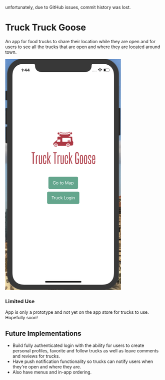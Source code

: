 unfortunately, due to GitHub issues, commit history was lost.

# Truck Truck Goose

An app for food trucks to share their location while they are open and for users to see all the trucks that are open and where they are located around town.

![app screenshot](./truck-truck-goose-screenshot.png)

### Limited Use

App is only a prototype and not yet on the app store for trucks to use. Hopefully soon!

## Future Implementations

- Build fully authenticated login with the ability for users to create personal profiles, favorite and follow trucks as well as leave comments and reviews for trucks.
- Have push notification functionality so trucks can notify users when they're open and where they are.
- Also have menus and in-app ordering.



